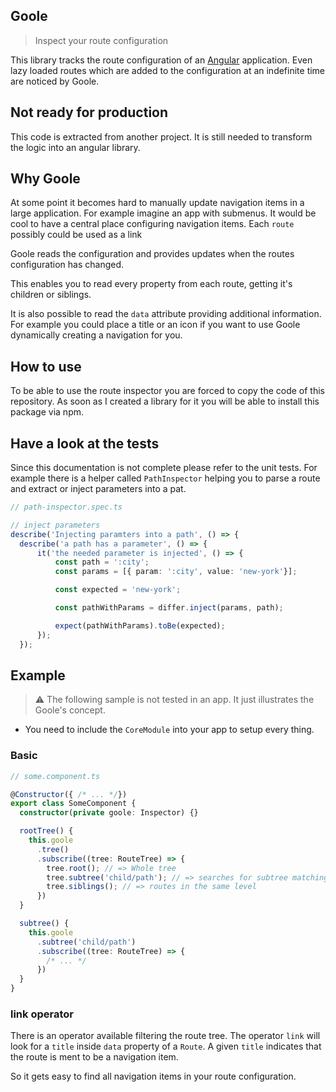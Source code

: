 ## Goole
> Inspect your route configuration

This library tracks the route configuration of an [Angular](https://angular.io) application. Even lazy loaded routes which are added to the configuration at an indefinite time are noticed by Goole.

## Not ready for production

This code is extracted from another project.
It is still needed to transform the logic into an angular library.

## Why Goole

At some point it becomes hard to manually update navigation items in a large application.
For example imagine an app with submenus.
It would be cool to have a central place configuring navigation items.
Each `route` possibly could be used as a link 

Goole reads the configuration and provides updates when the routes configuration has changed.

This enables you to read every property from each route, getting it's children or siblings.

It is also possible to read the `data` attribute providing additional information. For example you could place a title or an icon if you want to use Goole dynamically creating a navigation for you.

## How to use

To be able to use the route inspector you are forced to copy the code of this repository.
As soon as I created a library for it you will be able to install this package via npm.

## Have a look at the tests

Since this documentation is not complete please refer to the unit tests.
For example there is a helper called `PathInspector` helping you to parse a route and extract or inject parameters into a pat.

```typescript
// path-inspector.spec.ts

// inject parameters
describe('Injecting paramters into a path', () => {
  describe('a path has a parameter', () => {
      it('the needed parameter is injected', () => {
          const path = ':city';
          const params = [{ param: ':city', value: 'new-york'}];

          const expected = 'new-york';

          const pathWithParams = differ.inject(params, path);

          expect(pathWithParams).toBe(expected);
      });
  });
```

## Example
> :warning: The following sample is not tested in an app. It just illustrates the Goole's concept.

- You need to include the `CoreModule` into your app to setup every thing. 

### Basic

```typescript
// some.component.ts

@Constructor({ /* ... */})
export class SomeComponent {
  constructor(private goole: Inspector) {}

  rootTree() {
    this.goole
      .tree()
      .subscribe((tree: RouteTree) => {
        tree.root(); // => Whole tree
        tree.subtree('child/path'); // => searches for subtree matching given path.
        tree.siblings(); // => routes in the same level
      })
  }

  subtree() {
    this.goole
      .subtree('child/path')
      .subscribe((tree: RouteTree) => {
        /* ... */
      })
  }
}
```

### link operator

There is an operator available filtering the route tree.
The operator `link` will look for a `title` inside `data` property of a `Route`.
A given `title` indicates that the route is ment to be a navigation item.

So it gets easy to find all navigation items in your route configuration. 